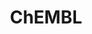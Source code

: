 ---
layout: default
bigquery: https://console.cloud.google.com/bigquery?p=patents-public-data&d=ebi_chembl&page=dataset
citation: '"The ChEMBL database in 2017." Anna Gaulton, Anne Hersey, Michał Nowotka,
  A Patrícia Bento, Jon Chambers, David Mendez, Prudence Mutowo, Francis Atkinson,
  Louisa J Bellis, Elena Cibrián-Uhalte, Mark Davies, Nathan Dedman, Anneli Karlsson,
  María Paula Magariños, John P Overington, George Papadatos, Ines Smit, Andrew R
  Leach Nucleic acids Research (2017) 45 (Database Issue), D945-D954'
contributors: European Bioinformatics Institute
cost: None
description: ChEMBL Data is a manually curated database of small molecules used in
  drug discovery, including information about existing patented drugs.
documentation: 'schema: https://www.ebi.ac.uk/chembl/db_schema


  '
last_edit: 04/06/2022, 08:47:26
location: https://console.cloud.google.com/marketplace/product/google_patents_public_datasets/chembl
maintained_by: EMBL-EBI, an outstation of European Molecular Biology Laboratory
related_publications: '

  ChEMBL: towards direct deposition of bioassay data.


  Mendez D, Gaulton A, Bento AP, Chambers J, De Veij M, Félix E, Magariños MP, Mosquera
  JF, Mutowo P, Nowotka M, Gordillo-Marañón M, Hunter F, Junco L, Mugumbate G, Rodriguez-Lopez
  M, Atkinson F, Bosc N, Radoux CJ, Segura-Cabrera A, Hersey A, Leach AR.


  — Nucleic Acids Res. 2019; 47(D1):D930-D940. doi: 10.1093/nar/gky1075

  '
schema_fields:
- prod_pat_id
- ddd_units
- sequence_md5sum
- helm_notation
- site_name
- res_stem_id
- frac_class_id
- relationship_type
- hbd_lipinski
- subgroup
- toid
- title
- country
- sei
- level2
- activity_id
- warning_id
- hba
- assay_test_type
- prediction_method
- metref_id
- metabolite_record_id
- level5
- version
- l7
- drug_substance_flag
- compd_id
- active_molregno
- synonyms
- full_molformula
- first_approval
- psa
- chembl_id
- alert_set_id
- alert_name
- site_residues
- syn_type
- pubmed_id
- cellosaurus_id
- published_value
- isoform
- mesh_heading
- cl_lincs_id
- doi
- usan_stem
- num_lipinski_ro5_violations
- rtb
- std_act_id
- mw_freebase
- usan_substem
- mc_target_accession
- standard_inchi
- cell_source_tissue
- alert_id
- domain_description
- parameter_value
- inorganic_flag
- species_group_flag
- warning_description
- frac_code
- parent_go_id
- pathway_id
- level2_description
- major_class
- molecular_mechanism
- tissue_id
- status
- target_desc
- ddd_value
- standard_text_value
- site_id
- updated_on
- caloha_id
- met_id
- year
- component_id
- cell_ontology_id
- usan_stem_id
- warning_country
- published_relation
- assay_cell_type
- company
- approval_date
- standard_relation
- entity_type
- doc_type
- cidx
- activity_count
- aromatic_rings
- patent_no
- priority
- topical
- actsm_id
- uo_units
- l3
- published_type
- l6
- assay_source
- hrac_code
- definition
- compound_key
- withdrawn_reason
- standard_type
- acd_most_apka
- mechanism_comment
- source_domain_id
- mesh_id
- molregno
- src_compound_id
- warnref_id
- annotation
- num_alerts
- delist_flag
- authors
- active_ingredient
- db_version
- tbl
- cell_description
- confidence
- molfile
- indref_id
- l8
- stem
- accession
- chirality
- orig_description
- potential_duplicate
- bao_endpoint
- patent_expire_date
- related_tid
- product_id
- ddd_id
- num_ro5_violations
- issue
- protclasssyn_id
- le
- abstract
- name
- canonical_smiles
- qed_weighted
- assay_strain
- level1_description
- polymer_flag
- first_page
- nda_type
- volume
- tax_id
- ref_url
- acd_logd
- component_type
- cell_source_organism
- drugind_id
- substrate_record_id
- l2
- cell_source_tax_id
- natural_product
- efo_id
- description
- standard_flag
- who_name
- max_phase_for_ind
- target_type
- ap_id
- assay_class_id
- downgraded
- alogp
- applicant_full_name
- mc_target_type
- withdrawn_year
- source
- qudt_units
- assay_tissue
- bao_format
- molecular_species
- met_conversion
- job_id
- warning_class
- l4
- warning_type
- cx_logp
- innovator_company
- mc_tax_id
- component_synonym
- max_phase
- research_stem
- class_level
- smarts
- src_id
- aidx
- heavy_atoms
- lle
- dosed_ingredient
- clo_id
- text_value
- assay_category
- cx_logd
- assay_type
- organism
- curated_by
- level1
- ad_type
- pchembl_value
- bei
- cx_most_apka
- l5
- stat
- sequence
- availability_type
- mw_monoisotopic
- l1
- idx
- protein_class_desc
- mechanism_of_action
- standard_units
- creation_date
- assay_organism
- withdrawn_country
- comp_go_id
- enzyme_name
- log_id
- warning_year
- full_mwt
- mol_frac_id
- oral
- parent_id
- disease_efficacy
- molsyn_id
- parent_molregno
- mutation
- class_type
- standard_value
- go_id
- usan_stem_definition
- parent_type
- assay_param_id
- doc_id
- smid
- homologue
- cx_most_bpka
- bao_id
- trade_name
- mc_target_name
- patent_use_code
- comp_class_id
- withdrawn_flag
- target_mapping
- ddd_comment
- atc_code
- type
- co_stem_id
- units
- direct_interaction
- cell_name
- ridx
- domain_name
- targcomp_id
- targrel_id
- binding_site_comment
- confidence_score
- assay_desc
- publication_number
- src_assay_id
- journal
- enzyme_tid
- irac_class_id
- last_page
- activity_comment
- assay_tax_id
- level4_description
- label
- stem_class
- molecule_type
- src_short_name
- last_active
- domain_type
- path
- level3_description
- data_validity_comment
- usan_year
- record_id
- standard_upper_value
- biocomp_id
- previous_company
- protein_class_synonym
- irac_code
- value
- drug_product_flag
- rgid
- strength
- therapeutic_flag
- start_position
- ddd_admr
- route
- normal_range_max
- upper_value
- patent_id
- compound_name
- as_id
- assay_subcellular_fraction
- mc_organism
- submission_date
- tid
- compsyn_id
- indication_class
- hrac_class_id
- protein_class_id
- mecref_id
- hbd
- cpd_str_alert_id
- structure_type
- chebi_par_id
- who_extra
- standard_inchi_key
- assay_id
- relationship
- result_flag
- prodrug
- curation_comment
- selectivity_comment
- db_source
- ingredient
- black_box_warning
- mol_irac_id
- ro3_pass
- updated_by
- bto_id
- acd_most_bpka
- comments
- variant_id
- published_units
- met_comment
- uberon_id
- ref_type
- formulation_id
- relationship_desc
- domain_id
- oc_id
- withdrawn_class
- drug_record_id
- end_position
- hba_lipinski
- parenteral
- aspect
- mol_atc_id
- tid_fixed
- relation
- normal_range_min
- src_description
- sitecomp_id
- acd_logp
- level4
- pathway_key
- pref_name
- mec_id
- mol_hrac_id
- level3
- entity_id
- ref_id
- efo_term
- set_name
- action_type
- parameter_type
- ass_cls_map_id
- cell_id
- predbind_id
- first_in_class
- dosage_form
- short_name
shortname: chembl
tags:
- biotechnology
- health
- chemical
- bioinformatics
- medical
terms_of_use: CC BY-SA 3.0
title: ChEMBL
uuid: e232a192-965c-4ec9-904c-155b6dfe56c5
---